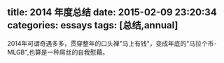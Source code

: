 title: 2014 年度总结
date: 2015-02-09 23:20:34
categories: essays
tags: [总结,annual]
---
2014年可谓奇遇多多，贯穿整年的口头禅"马上有钱"，变成年底的"马拉个币-MLGB",也算是一种屌丝的自我慰藉。

